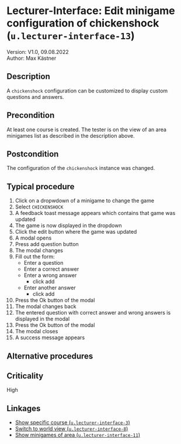 # Lecturer-Interface: Edit minigame configuration of chickenshock (`u.lecturer-interface-13`)


Version: V1.0, 09.08.2022 \
Author: Max Kästner

## Description

A `chickenshock` configuration can be customized to display custom questions and answers.

## Precondition

At least one course is created. The tester is on the view of an area minigames list as described in the description above.

## Postcondition

The configuration of the `chickenshock` instance was changed.

## Typical procedure

1. Click on a dropwdown of a minigame to change the game
2. Select `CHICKENSHOCK`
3. A feedback toast message appears which contains that game was updated
4. The game is now displayed in the dropdown
5. Click the edit button where the game was updated
6. A modal opens
7. Press add question button
8. The modal changes
9. Fill out the form:
    - Enter a question
    - Enter a correct answer
    - Enter a wrong answer
        - click add
    - Enter another answer
        - click add
10. Press the Ok button of the modal
11. The modal changes back
12. The entered question with correct answer and wrong answers is displayed in the modal
13. Press the Ok button of the modal
14. The modal closes
15. A success message appears

## Alternative procedures


## Criticality

High

## Linkages

- [Show specific course (`u.lecturer-interface-3`)](u-lecturer-interface-03-show-specific-course.md)
- [Switch to world view (`u.lecturer-interface-8`)](u-lecturer-interface-08-switch-to-world-view.md)
- [Show minigames of area (`u.lecturer-interface-11`)](u-lecturer-interface-11-show-minigames-of-area.md)